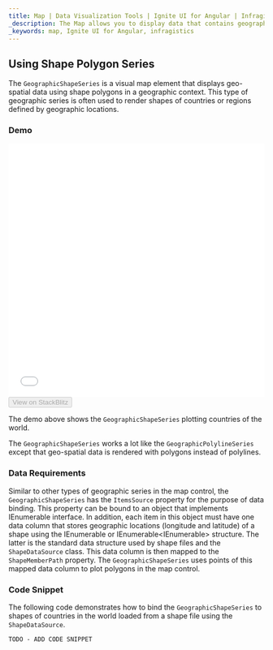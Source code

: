 ```yaml
---
title: Map | Data Visualization Tools | Ignite UI for Angular | Infragistics
_description: The Map allows you to display data that contains geographic locations from view models or geo-spatial data loaded from shape files on geographic imagery maps.View the demo, dependencies, usage and toolbar for more information.
_keywords: map, Ignite UI for Angular, infragistics
---
```


## Using Shape Polygon Series

The `GeographicShapeSeries` is a visual map element that displays geo-spatial data using shape polygons in a geographic context. This type of geographic series is often used to render shapes of countries or regions defined by geographic locations.

### Demo

<div class="sample-container" style="height: 500px">
    <iframe id="geo-map-type-shape-polygon-series-iframe" src='{environment:demosBaseUrl}/maps/geo-map-type-shape-polygon-series' width="100%" height="100%" seamless frameBorder="0" onload="onSampleIframeContentLoaded(this);"></iframe>
</div>
<div>
    <button data-localize="stackblitz" disabled class="stackblitz-btn"   data-iframe-id="geo-map-type-shape-polygon-series-iframe" data-demos-base-url="{environment:demosBaseUrl}">View on StackBlitz
    </button>
</div>

<div class="divider--half"></div>

The demo above shows the `GeographicShapeSeries` plotting countries of the world.

The `GeographicShapeSeries` works a lot like the `GeographicPolylineSeries` except that geo-spatial data is rendered with polygons instead of polylines.

### Data Requirements

Similar to other types of geographic series in the map control, the `GeographicShapeSeries` has the `ItemsSource` property for the purpose of data binding. This property can be bound to an object that implements IEnumerable interface. In addition, each item in this object must have one data column that stores geographic locations (longitude and latitude) of a shape using the IEnumerable<Point> or IEnumerable&lt;IEnumerable<Point>> structure. The latter is the standard data structure used by shape files and the `ShapeDataSource` class. This data column is then mapped to the `ShapeMemberPath` property. The `GeographicShapeSeries` uses points of this mapped data column to plot polygons in the map control.

### Code Snippet

The following code demonstrates how to bind the `GeographicShapeSeries` to shapes of countries in the world loaded from a shape file using the `ShapeDataSource`.

<!-- Angular -->

```html
TODO - ADD CODE SNIPPET
```

```typescript

```

